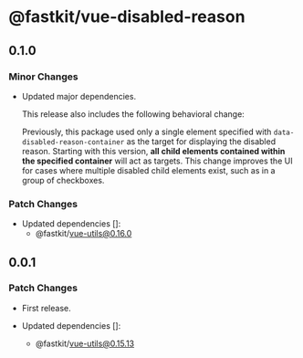 # @fastkit/vue-disabled-reason

## 0.1.0

### Minor Changes

- Updated major dependencies.

  This release also includes the following behavioral change:

  Previously, this package used only a single element specified with `data-disabled-reason-container` as the target for displaying the disabled reason. Starting with this version, **all child elements contained within the specified container** will act as targets. This change improves the UI for cases where multiple disabled child elements exist, such as in a group of checkboxes.

### Patch Changes

- Updated dependencies []:
  - @fastkit/vue-utils@0.16.0

## 0.0.1

### Patch Changes

- First release.

- Updated dependencies []:
  - @fastkit/vue-utils@0.15.13
